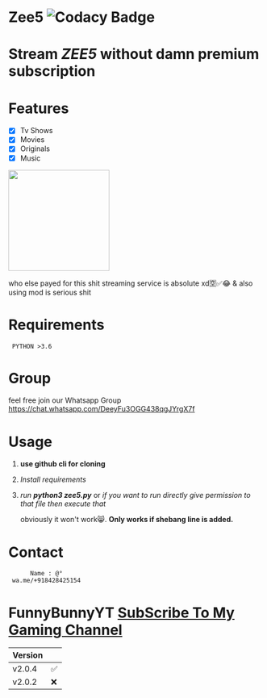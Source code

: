 # Zee5 ![Codacy Badge](https://api.codacy.com/project/badge/Grade/fcbc4bb229fc4c4bab285e23552cbe61)
# Stream *ZEE5* without damn premium subscription

# Features

- [x] Tv Shows  
- [x] Movies 
- [x] Originals
- [x] Music
  
<img src= https://camo.githubusercontent.com/afd20b3e38a82cc1250efeaed111bca1db925f45/68747470733a2f2f682e746f7034746f702e696f2f705f313732387471726961302e6a7067 width="200" height="200" />

who else payed for this shit streaming service is absolute xd🈳️✅😂
  & also using mod is serious shit

# Requirements

     PYTHON >3.6

# Group

 feel free join our Whatsapp Group https://chat.whatsapp.com/DeeyFu3OGG438qgJYrgX7f
     
 
# Usage 

   1.  **use github cli for cloning**
        
   2.  *Install requirements*
   
   3.  *run* **_python3 zee5.py_**
                 or 
           *if you want to run directly give permission to that file then execute that*
           
          obviously it won't work😸. **Only works if shebang line is added.**
     
# Contact

          Name : @°
     wa.me/+918428425154   
     
# FunnyBunnyYT  [SubScribe To My Gaming Channel](https://www.youtube.com/channel/UCSiAsA3JxLZoFx63UTgTS3A?sub_confirmation=1)

| Version |          |
| ------- |----------|
| v2.0.4  |    ✅    |
| v2.0.2  |    ❌    |
